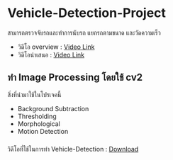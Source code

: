 # Vehicle-Detection-Project

สามารถตรวจจับรถและทำการนับรถ แยกรถตามขนาด และวัดความเร็ว

- วิดีโอ overview : [Video Link]()
- วิดีโอนำเสนอ : [Video Link]()

## ทำ Image Processing โดยใช้ cv2
สิ่งที่นำมาใช้ในโปรเจคนี้
- Background Subtraction
- Thresholding 
- Morphological
- Motion Detection

### 


วิดีโอที่ใช้ในการทำ Vehicle-Detection : [Download](https://drive.google.com/file/d/1Ivyh7ywZGoa70OIlHpC9HjJnatxgYE3D/view?usp=sharing)
